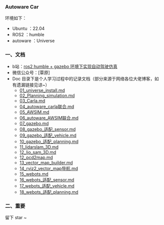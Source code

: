### Autoware Car

环境如下：

- Ubuntu ：22.04
- ROS2 ：humble
- autoware ：Universe

### 一、文档

- b站：[ros2 humble + gazebo 环境下实现自动驾驶仿真](https://www.bilibili.com/video/BV1az4y1n7Rf/?spm_id_from=333.999.0.0)
- 微信公众号：[覃原]
- Doc 目录下是个人学习过程中的记录文档（部分来源于网络各位大佬博客，如有遗漏链接见谅~）
  -  [01_universe_install.md](Doc/01_universe_install.md) 
  -  [02_Planning_simulation.md](Doc/02_Planning_simulation.md) 
  -  [03_Carla.md](Doc/03_Carla.md) 
  -  [04_autoware_carla联合.md](Doc/04_autoware_carla联合.md) 
  -  [05_AWSIM.md](Doc/05_AWSIM.md) 
  -  [06_autoware_AWSIM联合.md](Doc/06_autoware_AWSIM联合.md) 
  -  [07_gazebo.md](Doc/07_gazebo.md) 
  -  [08_gazebo_适配_sensor.md](Doc/08_gazebo_适配_sensor.md) 
  -  [09_gazebo_适配_vehicle.md](Doc/09_gazebo_适配_vehicle.md) 
  -  [10_gazebo_适配_planning.md](Doc/10_gazebo_适配_planning.md) 
  -  [11_lidarslam_3D.md](Doc/11_lidarslam_3D.md) 
  -  [12_lio_sam_3D.md](Doc/12_lio_sam_3D.md) 
  -  [12_pcd2map.md](Doc/12_pcd2map.md) 
  -  [13_vector_map_builder.md](Doc/13_vector_map_builder.md) 
  -  [14_rviz2_vector_map导航.md](Doc/14_rviz2_vector_map导航.md) 
  -  [15_webots.md](Doc/15_webots.md) 
  -  [16_webots_适配_sensor.md](Doc/16_webots_适配_sensor.md) 
  -  [17_webots_适配_vehicle.md](Doc/17_webots_适配_vehicle.md) 
  -  [18_webots_适配_planning.md](Doc/18_webots_适配_planning.md) 

### 二、重要

留下 star ~ 
